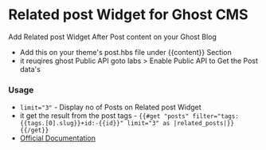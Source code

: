 # Related post Widget for Ghost CMS

Add Related post Widget After Post content on your Ghost Blog

- Add this on your theme's post.hbs file under {{content}} Section
- it reuqires ghost Public API goto labs > Enable Public API to Get the Post data's

### Usage

- `limit="3"` - Display no of Posts on Related post Widget
- it get the result from the post tags - `{{#get "posts" filter="tags:{{tags.[0].slug}}+id:-{{id}}" limit="3" as |related_posts|}}{{/get}}`
- <a href="https://themes.ghost.org/docs/recent-featured-sidebar#section-extra-special-sauce-related-posts" target="_blank">Official Documentation</a>




